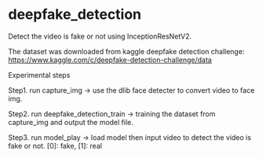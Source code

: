 # deepfake_detection


Detect the video is fake or not using InceptionResNetV2.


The dataset was downloaded from kaggle deepfake detection challenge: https://www.kaggle.com/c/deepfake-detection-challenge/data

Experimental steps

Step1.
run capture_img -> use the dlib face detecter to convert video to face img.

Step2.
run deepfake_detection_train -> training the dataset from capture_img and output the model file.

Step3.
run model_play -> load model then input video to detect the video is fake or not. [0]: fake, [1]: real   
